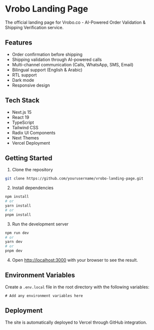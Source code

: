 # Vrobo Landing Page

The official landing page for Vrobo.co - AI-Powered Order Validation & Shipping Verification service.

## Features

- Order confirmation before shipping
- Shipping validation through AI-powered calls
- Multi-channel communication (Calls, WhatsApp, SMS, Email)
- Bilingual support (English & Arabic)
- RTL support
- Dark mode
- Responsive design

## Tech Stack

- Next.js 15
- React 19
- TypeScript
- Tailwind CSS
- Radix UI Components
- Next Themes
- Vercel Deployment

## Getting Started

1. Clone the repository
```bash
git clone https://github.com/yourusername/vrobo-landing-page.git
```

2. Install dependencies
```bash
npm install
# or
yarn install
# or
pnpm install
```

3. Run the development server
```bash
npm run dev
# or
yarn dev
# or
pnpm dev
```

4. Open [http://localhost:3000](http://localhost:3000) with your browser to see the result.

## Environment Variables

Create a `.env.local` file in the root directory with the following variables:
```env
# Add any environment variables here
```

## Deployment

The site is automatically deployed to Vercel through GitHub integration. 